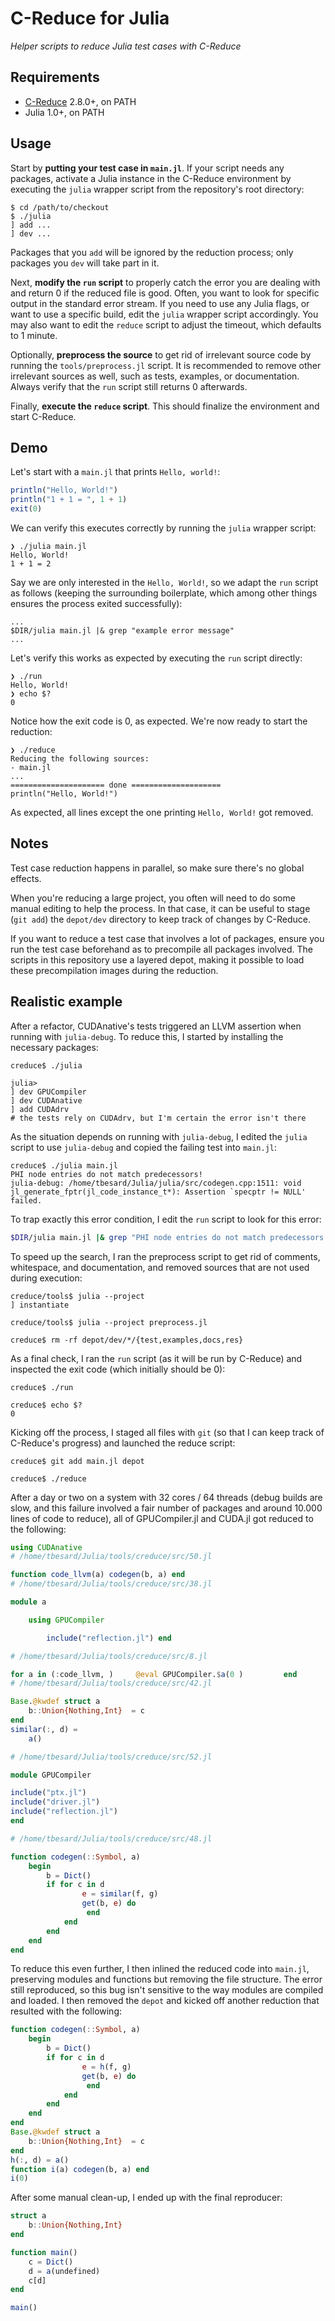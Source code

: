 # C-Reduce for Julia

*Helper scripts to reduce Julia test cases with C-Reduce*


## Requirements

- [C-Reduce](https://embed.cs.utah.edu/creduce/) 2.8.0+, on PATH
- Julia 1.0+, on PATH


## Usage

Start by **putting your test case in `main.jl`**. If your script needs any
packages, activate a Julia instance in the C-Reduce environment by executing the
`julia` wrapper script from the repository's root directory:

```
$ cd /path/to/checkout
$ ./julia
] add ...
] dev ...
```

Packages that you `add` will be ignored by the reduction process; only packages you `dev`
will take part in it.

Next, **modify the `run` script** to properly catch the error you are dealing with and
return 0 if the reduced file is good. Often, you want to look for specific output in the
standard error stream. If you need to use any Julia flags, or want to use a specific build,
edit the `julia` wrapper script accordingly. You may also want to edit the `reduce` script
to adjust the timeout, which defaults to 1 minute.

Optionally, **preprocess the source** to get rid of irrelevant source code by running the
`tools/preprocess.jl` script. It is recommended to remove other irrelevant sources as well,
such as tests, examples, or documentation. Always verify that the `run` script still returns
0 afterwards.

Finally, **execute the `reduce` script**. This should finalize the environment and start
C-Reduce.


## Demo

Let's start with a `main.jl` that prints `Hello, world!`:

```julia
println("Hello, World!")
println("1 + 1 = ", 1 + 1)
exit(0)
```

We can verify this executes correctly by running the `julia` wrapper script:

```
❯ ./julia main.jl
Hello, World!
1 + 1 = 2
```

Say we are only interested in the `Hello, World!`, so we adapt the `run` script as follows
(keeping the surrounding boilerplate, which among other things ensures the process exited
successfully):

```
...
$DIR/julia main.jl |& grep "example error message"
...
```

Let's verify this works as expected by executing the `run` script directly:

```
❯ ./run
Hello, World!
❯ echo $?
0
```

Notice how the exit code is 0, as expected. We're now ready to start the reduction:

```
❯ ./reduce
Reducing the following sources:
- main.jl
...
===================== done ====================
println("Hello, World!")
```

As expected, all lines except the one printing `Hello, World!` got removed.


## Notes

Test case reduction happens in parallel, so make sure there's no global effects.

When you're reducing a large project, you often will need to do some manual
editing to help the process. In that case, it can be useful to stage (`git add`)
the `depot/dev` directory to keep track of changes by C-Reduce.

If you want to reduce a test case that involves a lot of packages, ensure you run the test
case beforehand as to precompile all packages involved. The scripts in this repository use a
layered depot, making it possible to load these precompilation images during the reduction.


## Realistic example

After a refactor, CUDAnative's tests triggered an LLVM assertion when running
with `julia-debug`. To reduce this, I started by installing the necessary
packages:

```
creduce$ ./julia

julia>
] dev GPUCompiler
] dev CUDAnative
] add CUDAdrv
# the tests rely on CUDAdrv, but I'm certain the error isn't there
```

As the situation depends on running with `julia-debug`, I edited the `julia` script to use
`julia-debug` and copied the failing test into `main.jl`:

```
creduce$ ./julia main.jl
PHI node entries do not match predecessors!
julia-debug: /home/tbesard/Julia/julia/src/codegen.cpp:1511: void jl_generate_fptr(jl_code_instance_t*): Assertion `specptr != NULL' failed.
```

To trap exactly this error condition, I edit the `run` script to look for this error:

```sh
$DIR/julia main.jl |& grep "PHI node entries do not match predecessors!"
```

To speed up the search, I ran the preprocess script to get rid of comments,
whitespace, and documentation, and removed sources that are not used during
execution:

```
creduce/tools$ julia --project
] instantiate

creduce/tools$ julia --project preprocess.jl

creduce$ rm -rf depot/dev/*/{test,examples,docs,res}
```

As a final check, I ran the `run` script (as it will be run by C-Reduce)
and inspected the exit code (which initially should be 0):

```
creduce$ ./run

creduce$ echo $?
0
```

Kicking off the process, I staged all files with `git` (so that I can keep track
of C-Reduce's progress) and launched the reduce script:

```
creduce$ git add main.jl depot

creduce$ ./reduce
```

After a day or two on a system with 32 cores / 64 threads (debug builds are slow, and this
failure involved a fair number of packages and around 10.000 lines of code to reduce), all
of GPUCompiler.jl and CUDA.jl got reduced to the following:

```julia
using CUDAnative
# /home/tbesard/Julia/tools/creduce/src/50.jl

function code_llvm(a) codegen(b, a) end
# /home/tbesard/Julia/tools/creduce/src/38.jl

module a

    using GPUCompiler

        include("reflection.jl") end

# /home/tbesard/Julia/tools/creduce/src/8.jl

for a in (:code_llvm, )     @eval GPUCompiler.$a(0 )         end
# /home/tbesard/Julia/tools/creduce/src/42.jl

Base.@kwdef struct a
    b::Union{Nothing,Int}  = c
end
similar(:, d) =
    a()

# /home/tbesard/Julia/tools/creduce/src/52.jl

module GPUCompiler

include("ptx.jl")
include("driver.jl")
include("reflection.jl")
end

# /home/tbesard/Julia/tools/creduce/src/48.jl

function codegen(::Symbol, a)
    begin
        b = Dict()
        if for c in d
                e = similar(f, g)
                get(b, e) do
                 end
            end
        end
    end
end
```

To reduce this even further, I then inlined the reduced code into `main.jl`, preserving
modules and functions but removing the file structure. The error still reproduced, so this
bug isn't sensitive to the way modules are compiled and loaded. I then removed the `depot`
and kicked off another reduction that resulted with the following:

```julia
function codegen(::Symbol, a)
    begin
        b = Dict()
        if for c in d
                e = h(f, g)
                get(b, e) do
                 end
            end
        end
    end
end
Base.@kwdef struct a
    b::Union{Nothing,Int}  = c
end
h(:, d) = a()
function i(a) codegen(b, a) end
i(0)
```

After some manual clean-up, I ended up with the final reproducer:

```julia
struct a
    b::Union{Nothing,Int}
end

function main()
    c = Dict()
    d = a(undefined)
    c[d]
end

main()
```
